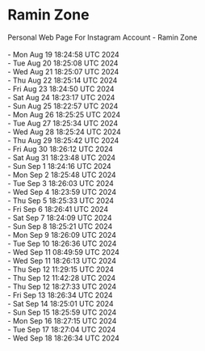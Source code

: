 # Ramin Zone

Personal Web Page For Instagram Account - Ramin Zone
<br />
<br />- Mon Aug 19 18:24:58 UTC 2024
<br />- Tue Aug 20 18:25:08 UTC 2024
<br />- Wed Aug 21 18:25:07 UTC 2024
<br />- Thu Aug 22 18:25:14 UTC 2024
<br />- Fri Aug 23 18:24:50 UTC 2024
<br />- Sat Aug 24 18:23:17 UTC 2024
<br />- Sun Aug 25 18:22:57 UTC 2024
<br />- Mon Aug 26 18:25:25 UTC 2024
<br />- Tue Aug 27 18:25:34 UTC 2024
<br />- Wed Aug 28 18:25:24 UTC 2024
<br />- Thu Aug 29 18:25:42 UTC 2024
<br />- Fri Aug 30 18:26:12 UTC 2024
<br />- Sat Aug 31 18:23:48 UTC 2024
<br />- Sun Sep  1 18:24:16 UTC 2024
<br />- Mon Sep  2 18:25:48 UTC 2024
<br />- Tue Sep  3 18:26:03 UTC 2024
<br />- Wed Sep  4 18:23:59 UTC 2024
<br />- Thu Sep  5 18:25:33 UTC 2024
<br />- Fri Sep  6 18:26:41 UTC 2024
<br />- Sat Sep  7 18:24:09 UTC 2024
<br />- Sun Sep  8 18:25:21 UTC 2024
<br />- Mon Sep  9 18:26:09 UTC 2024
<br />- Tue Sep 10 18:26:36 UTC 2024
<br />- Wed Sep 11 08:49:59 UTC 2024
<br />- Wed Sep 11 18:26:13 UTC 2024
<br />- Thu Sep 12 11:29:15 UTC 2024
<br />- Thu Sep 12 11:42:28 UTC 2024
<br />- Thu Sep 12 18:27:33 UTC 2024
<br />- Fri Sep 13 18:26:34 UTC 2024
<br />- Sat Sep 14 18:25:01 UTC 2024
<br />- Sun Sep 15 18:25:59 UTC 2024
<br />- Mon Sep 16 18:27:15 UTC 2024
<br />- Tue Sep 17 18:27:04 UTC 2024
<br />- Wed Sep 18 18:26:34 UTC 2024
